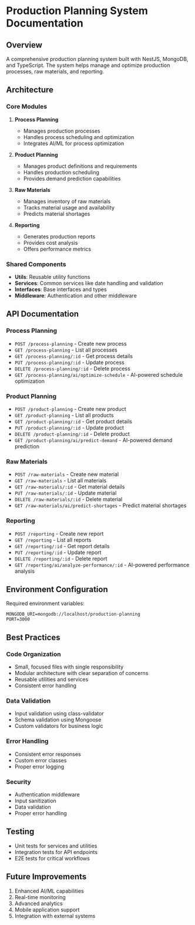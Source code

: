 # Production Planning System Documentation

## Overview
A comprehensive production planning system built with NestJS, MongoDB, and TypeScript. The system helps manage and optimize production processes, raw materials, and reporting.

## Architecture

### Core Modules
1. **Process Planning**
   - Manages production processes
   - Handles process scheduling and optimization
   - Integrates AI/ML for process optimization

2. **Product Planning**
   - Manages product definitions and requirements
   - Handles production scheduling
   - Provides demand prediction capabilities

3. **Raw Materials**
   - Manages inventory of raw materials
   - Tracks material usage and availability
   - Predicts material shortages

4. **Reporting**
   - Generates production reports
   - Provides cost analysis
   - Offers performance metrics

### Shared Components
- **Utils**: Reusable utility functions
- **Services**: Common services like date handling and validation
- **Interfaces**: Base interfaces and types
- **Middleware**: Authentication and other middleware

## API Documentation

### Process Planning
- `POST /process-planning` - Create new process
- `GET /process-planning` - List all processes
- `GET /process-planning/:id` - Get process details
- `PUT /process-planning/:id` - Update process
- `DELETE /process-planning/:id` - Delete process
- `GET /process-planning/ai/optimize-schedule` - AI-powered schedule optimization

### Product Planning
- `POST /product-planning` - Create new product
- `GET /product-planning` - List all products
- `GET /product-planning/:id` - Get product details
- `PUT /product-planning/:id` - Update product
- `DELETE /product-planning/:id` - Delete product
- `GET /product-planning/ai/predict-demand` - AI-powered demand prediction

### Raw Materials
- `POST /raw-materials` - Create new material
- `GET /raw-materials` - List all materials
- `GET /raw-materials/:id` - Get material details
- `PUT /raw-materials/:id` - Update material
- `DELETE /raw-materials/:id` - Delete material
- `GET /raw-materials/ai/predict-shortages` - Predict material shortages

### Reporting
- `POST /reporting` - Create new report
- `GET /reporting` - List all reports
- `GET /reporting/:id` - Get report details
- `PUT /reporting/:id` - Update report
- `DELETE /reporting/:id` - Delete report
- `GET /reporting/ai/analyze-performance/:id` - AI-powered performance analysis

## Environment Configuration

Required environment variables:
```env
MONGODB_URI=mongodb://localhost/production-planning
PORT=3000
```

## Best Practices

### Code Organization
- Small, focused files with single responsibility
- Modular architecture with clear separation of concerns
- Reusable utilities and services
- Consistent error handling

### Data Validation
- Input validation using class-validator
- Schema validation using Mongoose
- Custom validators for business logic

### Error Handling
- Consistent error responses
- Custom error classes
- Proper error logging

### Security
- Authentication middleware
- Input sanitization
- Data validation
- Proper error handling

## Testing
- Unit tests for services and utilities
- Integration tests for API endpoints
- E2E tests for critical workflows

## Future Improvements
1. Enhanced AI/ML capabilities
2. Real-time monitoring
3. Advanced analytics
4. Mobile application support
5. Integration with external systems